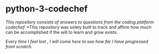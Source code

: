 # python-3-codechef


*This repository consists of answers to questions from the coding platform codechef.*
*This repository was solely built to track and affirm how much can be accomplished if the will to learn and grow exists.


*Every time I feel lost , I will come here to see how far I have progressed from scratch.*


